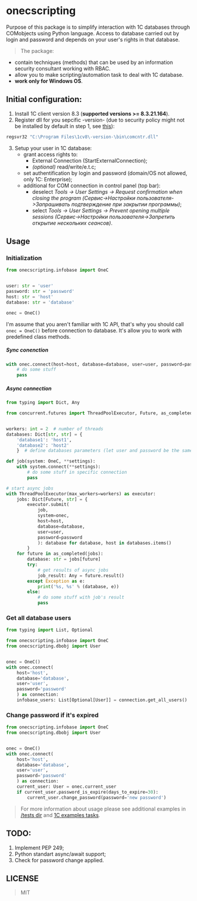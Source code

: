 # onecscripting

Purpose of this package is to simplify interaction with 1C databases through COMobjects using Python language. Access to database carried out by login and password and depends on your user's rights in that database.

> The package:
 - contain techniques (methods) that can be used by an information security consultant working with RBAC.
 - allow you to make scripting/automation task to deal with 1C database.
 - **work only for Windows OS**.

## Initial configuration:

1. Install 1C client version 8.3 (**supported versions >= 8.3.21.164**).
2. Register dll for you sepcific -version- (due to security policy might not be installed by default in step 1, see [this](https://its.1c.ru/db/edtdoc/content/10397/hdoc)):
```PowerShell
regsvr32 "C:\Program Files\1cv8\-version-\bin\comcntr.dll"
```
3. Setup your user in 1C database:
    - grant access rights to:
        - External Connection (StartExternalConnection);
        - *(optional)* read/write/e.t.c;
    - set authentification by login and password (domain/OS not allowed, only 1C: Enterprise);
    - additional for COM connection in control panel (top bar):
        - deselect *Tools -> User Settings -> Request confirmation when closing the program (Сервис->Настройки пользователя->Запрашивать подтверждение при закрытии программы)*;
        - select *Tools -> User Settings -> Prevent opening multiple sessions (Cервис->Настройки пользователя->Запретить открытие нескольких сеансов)*.

## Usage

### Initialization
```python
from onecscripting.infobase import OneC


user: str = 'user'
password: str = 'password'
host: str = 'host'
database: str = 'database'

onec = OneC()
```
I'm assume that you aren't familiar with 1C API, that's why you should call `onec = OneC()` before connection to database. It's allow you to work with predefined class methods.

##### Sync conenction
```python
with onec.connect(host=host, database=database, user=user, password=password):
    # do some stuff
    pass
```
##### Async connection
```python
from typing import Dict, Any

from concurrent.futures import ThreadPoolExecutor, Future, as_completed


workers: int = 2  # number of threads
databases: Dict[str, str] = {
    'database1': 'host1',
    'database2': 'host2'
    }  # define databases parameters (let user and password be the same)

def job(system: OneC, **settings):
    with system.connect(**settings):
        # do some stuff in specific connection
        pass

# start async jobs
with ThreadPoolExecutor(max_workers=workers) as executor:
    jobs: Dict[Future, str] = {
        executor.submit(
            job,
            system=onec,
            host=host,
            database=database,
            user=user,
            password=password
            ): database for database, host in databases.items()
        }
    for future in as_completed(jobs):
        database: str = jobs[future]
        try:
            # get results of async jobs
            job_result: Any = future.result()
        except Exception as e:
            print('%s, %s' % (database, e))
        else:
            # do some stuff with job's result
            pass
```
### Get all database users
```python
from typing import List, Optional

from onecscripting.infobase import OneC
from onecscripting.dbobj import User


onec = OneC()
with onec.connect(
    host='host',
    database='database',
    user='user',
    password='password'
    ) as connection:
    infobase_users: List[Optional[User]] = connection.get_all_users()
```
### Change password if it's expired
```python
from onecscripting.infobase import OneC
from onecscripting.dbobj import User


onec = OneC()
with onec.connect(
    host='host',
    database='database',
    user='user',
    password='password'
    ) as connection:
    current_user: User = onec.current_user
    if current_user.password_is_expire(days_to_expire=30):
        current_user.change_password(password='new password')
```

> For more information about usage please see additional examples in [/tests dir](tests) and [1C examples tasks](examples/onecguitasks.py).


## TODO:
1) Implement PEP 249;
2) Python standart async/await support;
3) Check for password change applied.


## LICENSE
> MIT